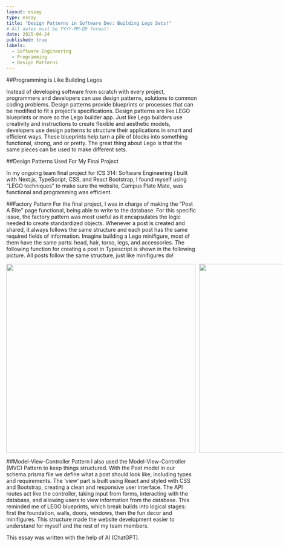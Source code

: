 ```yaml
---
layout: essay
type: essay
title: "Design Patterns in Software Dev: Building Lego Sets!"
# All dates must be YYYY-MM-DD format!
date: 2025-04-24
published: true
labels:
  - Software Engineering
  - Programming
  - Design Patterns
---
```


##Programming is Like Building Legos

Instead of developing software from scratch with every project, programmers and developers can use design patterns, solutions to common coding problems. Design patterns provide blueprints or processes that can be modified to fit a project’s specifications. Design patterns are like LEGO blueprints or more so the Lego builder app. Just like Lego builders use creativity and instructions to create flexible and aesthetic models, developers use design patterns to structure their applications in smart and efficient ways. These blueprints help turn a pile of blocks into something functional, strong, and or pretty. The great thing about Lego is that the same pieces can be used to make different sets.
<br>

##Design Patterns Used For My Final Project

In my ongoing team final project for ICS 314: Software Engineering I built with Next.js, TypeScript, CSS, and React Bootstrap, I found myself using “LEGO techniques” to make sure the website, Campus Plate Mate, was functional and programming was efficient.
<br>

##Factory Pattern
For the final project, I was in charge of making the “Post A Bite” page functional, being able to write to the database. For this specific issue, the factory pattern was most useful as it encapsulates the logic needed to create standardized objects. Whenever a post is created and shared, it always follows the same structure and each post has the same required fields of information. Imagine building a Lego minifigure, most of them have the same parts: head, hair, torso, legs, and accessories. The following function for creating a post in Typescript is shown in the following picture. All posts follow the same structure, just like minifigures do!
<br>
<div style="display: flex; gap: 10px;">
<img src="../img/bootstrap/76313_WEB_Lineup_NOBG_en.png" width="500px">
<img src="../img/bootstrap/postss.png" width="500px">
</div>

##Model-View-Controller Pattern
I also used the Model-View-Controller (MVC) Pattern to keep things structured. With the Post model in our schema.prisma file we define what a post should look like, including types and requirements. The ‘view’ part is built using React and styled with CSS and Bootstrap, creating a clean and responsive user interface. The API routes act like the controller, taking input from forms, interacting with the database, and allowing users to view information from the database. This reminded me of LEGO blueprints, which break builds into logical stages: first the foundation, walls, doors, windows, then the fun decor and minifigures. This structure made the website development easier to understand for myself and the rest of my team members.
<br>

This essay was written with the help of AI (ChatGPT).
